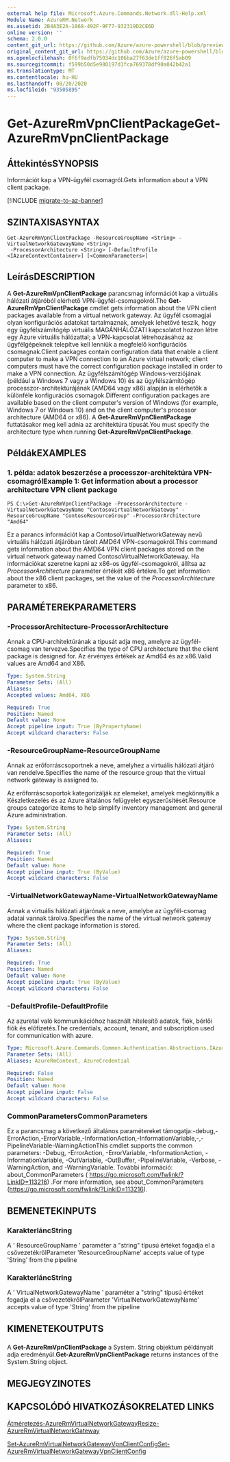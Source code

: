```yaml
---
external help file: Microsoft.Azure.Commands.Network.dll-Help.xml
Module Name: AzureRM.Network
ms.assetid: 2B4A3E2A-1868-492F-9F77-932319D2CE6D
online version: ''
schema: 2.0.0
content_git_url: https://github.com/Azure/azure-powershell/blob/preview/src/ResourceManager/Network/Commands.Network/help/Get-AzureRmVpnClientPackage.md
original_content_git_url: https://github.com/Azure/azure-powershell/blob/preview/src/ResourceManager/Network/Commands.Network/help/Get-AzureRmVpnClientPackage.md
ms.openlocfilehash: 0f6f9adfb75034dc106ba27f63de1ff826f5ab09
ms.sourcegitcommit: f599b50d5e980197d1fca769378df90a842b42a1
ms.translationtype: MT
ms.contentlocale: hu-HU
ms.lasthandoff: 08/20/2020
ms.locfileid: "93505895"
---
```

# <span data-ttu-id="c79f3-101">Get-AzureRmVpnClientPackage</span><span class="sxs-lookup"><span data-stu-id="c79f3-101">Get-AzureRmVpnClientPackage</span></span>

## <span data-ttu-id="c79f3-102">Áttekintés</span><span class="sxs-lookup"><span data-stu-id="c79f3-102">SYNOPSIS</span></span>
<span data-ttu-id="c79f3-103">Információt kap a VPN-ügyfél csomagról.</span><span class="sxs-lookup"><span data-stu-id="c79f3-103">Gets information about a VPN client package.</span></span>

[!INCLUDE [migrate-to-az-banner](../../includes/migrate-to-az-banner.md)]

## <span data-ttu-id="c79f3-104">SZINTAXISA</span><span class="sxs-lookup"><span data-stu-id="c79f3-104">SYNTAX</span></span>

```
Get-AzureRmVpnClientPackage -ResourceGroupName <String> -VirtualNetworkGatewayName <String>
 -ProcessorArchitecture <String> [-DefaultProfile <IAzureContextContainer>] [<CommonParameters>]
```

## <span data-ttu-id="c79f3-105">Leírás</span><span class="sxs-lookup"><span data-stu-id="c79f3-105">DESCRIPTION</span></span>
<span data-ttu-id="c79f3-106">A **Get-AzureRmVpnClientPackage** parancsmag információt kap a virtuális hálózati átjáróból elérhető VPN-ügyfél-csomagokról.</span><span class="sxs-lookup"><span data-stu-id="c79f3-106">The **Get-AzureRmVpnClientPackage** cmdlet gets information about the VPN client packages available from a virtual network gateway.</span></span>
<span data-ttu-id="c79f3-107">Az ügyfél csomagjai olyan konfigurációs adatokat tartalmaznak, amelyek lehetővé teszik, hogy egy ügyfélszámítógép virtuális MAGÁNHÁLÓZATI kapcsolatot hozzon létre egy Azure virtuális hálózattal; a VPN-kapcsolat létrehozásához az ügyfélgépeknek telepítve kell lenniük a megfelelő konfigurációs csomagnak.</span><span class="sxs-lookup"><span data-stu-id="c79f3-107">Client packages contain configuration data that enable a client computer to make a VPN connection to an Azure virtual network; client computers must have the correct configuration package installed in order to make a VPN connection.</span></span>
<span data-ttu-id="c79f3-108">Az ügyfélszámítógép Windows-verziójának (például a Windows 7 vagy a Windows 10) és az ügyfélszámítógép processzor-architektúrájának (AMD64 vagy x86) alapján is elérhetők a különféle konfigurációs csomagok.</span><span class="sxs-lookup"><span data-stu-id="c79f3-108">Different configuration packages are available based on the client computer's version of Windows (for example, Windows 7 or Windows 10) and on the client computer's processor architecture (AMD64 or x86).</span></span>
<span data-ttu-id="c79f3-109">A **Get-AzureRmVpnClientPackage** futtatásakor meg kell adnia az architektúra típusát.</span><span class="sxs-lookup"><span data-stu-id="c79f3-109">You must specify the architecture type when running **Get-AzureRmVpnClientPackage**.</span></span>

## <span data-ttu-id="c79f3-110">Példák</span><span class="sxs-lookup"><span data-stu-id="c79f3-110">EXAMPLES</span></span>

### <span data-ttu-id="c79f3-111">1. példa: adatok beszerzése a processzor-architektúra VPN-csomagról</span><span class="sxs-lookup"><span data-stu-id="c79f3-111">Example 1: Get information about a processor architecture VPN client package</span></span>
```
PS C:\>Get-AzureRmVpnClientPackage -ProcessorArchitecture -VirtualNetworkGatewayName "ContosoVirtualNetworkGateway" -ResourceGroupName "ContosoResourceGroup" -ProcessorArchitecture "Amd64"
```

<span data-ttu-id="c79f3-112">Ez a parancs információt kap a ContosoVirtualNetworkGateway nevű virtuális hálózati átjáróban tárolt AMD64 VPN-csomagokról.</span><span class="sxs-lookup"><span data-stu-id="c79f3-112">This command gets information about the AMD64 VPN client packages stored on the virtual network gateway named ContosoVirtualNetworkGateway.</span></span>
<span data-ttu-id="c79f3-113">Ha információkat szeretne kapni az x86-os ügyfél-csomagokról, állítsa az *ProcessorArchitecture* paraméter értékét x86 értékre.</span><span class="sxs-lookup"><span data-stu-id="c79f3-113">To get information about the x86 client packages, set the value of the *ProcessorArchitecture* parameter to x86.</span></span>

## <span data-ttu-id="c79f3-114">PARAMÉTEREK</span><span class="sxs-lookup"><span data-stu-id="c79f3-114">PARAMETERS</span></span>

### <span data-ttu-id="c79f3-115">-ProcessorArchitecture</span><span class="sxs-lookup"><span data-stu-id="c79f3-115">-ProcessorArchitecture</span></span>
<span data-ttu-id="c79f3-116">Annak a CPU-architektúrának a típusát adja meg, amelyre az ügyfél-csomag van tervezve.</span><span class="sxs-lookup"><span data-stu-id="c79f3-116">Specifies the type of CPU architecture that the client package is designed for.</span></span>
<span data-ttu-id="c79f3-117">Az érvényes értékek az Amd64 és az x86.</span><span class="sxs-lookup"><span data-stu-id="c79f3-117">Valid values are Amd64 and X86.</span></span>

```yaml
Type: System.String
Parameter Sets: (All)
Aliases: 
Accepted values: Amd64, X86

Required: True
Position: Named
Default value: None
Accept pipeline input: True (ByPropertyName)
Accept wildcard characters: False
```

### <span data-ttu-id="c79f3-118">-ResourceGroupName</span><span class="sxs-lookup"><span data-stu-id="c79f3-118">-ResourceGroupName</span></span>
<span data-ttu-id="c79f3-119">Annak az erőforráscsoportnek a neve, amelyhez a virtuális hálózati átjáró van rendelve.</span><span class="sxs-lookup"><span data-stu-id="c79f3-119">Specifies the name of the resource group that the virtual network gateway is assigned to.</span></span>

<span data-ttu-id="c79f3-120">Az erőforráscsoportok kategorizálják az elemeket, amelyek megkönnyítik a Készletkezelés és az Azure általános felügyelet egyszerűsítését.</span><span class="sxs-lookup"><span data-stu-id="c79f3-120">Resource groups categorize items to help simplify inventory management and general Azure administration.</span></span>

```yaml
Type: System.String
Parameter Sets: (All)
Aliases: 

Required: True
Position: Named
Default value: None
Accept pipeline input: True (ByValue)
Accept wildcard characters: False
```

### <span data-ttu-id="c79f3-121">-VirtualNetworkGatewayName</span><span class="sxs-lookup"><span data-stu-id="c79f3-121">-VirtualNetworkGatewayName</span></span>
<span data-ttu-id="c79f3-122">Annak a virtuális hálózati átjárónak a neve, amelybe az ügyfél-csomag adatai vannak tárolva.</span><span class="sxs-lookup"><span data-stu-id="c79f3-122">Specifies the name of the virtual network gateway where the client package information is stored.</span></span>

```yaml
Type: System.String
Parameter Sets: (All)
Aliases: 

Required: True
Position: Named
Default value: None
Accept pipeline input: True (ByValue)
Accept wildcard characters: False
```

### <span data-ttu-id="c79f3-123">-DefaultProfile</span><span class="sxs-lookup"><span data-stu-id="c79f3-123">-DefaultProfile</span></span>
<span data-ttu-id="c79f3-124">Az azuretal való kommunikációhoz használt hitelesítő adatok, fiók, bérlői fiók és előfizetés.</span><span class="sxs-lookup"><span data-stu-id="c79f3-124">The credentials, account, tenant, and subscription used for communication with azure.</span></span>

```yaml
Type: Microsoft.Azure.Commands.Common.Authentication.Abstractions.IAzureContextContainer
Parameter Sets: (All)
Aliases: AzureRmContext, AzureCredential

Required: False
Position: Named
Default value: None
Accept pipeline input: False
Accept wildcard characters: False
```

### <span data-ttu-id="c79f3-125">CommonParameters</span><span class="sxs-lookup"><span data-stu-id="c79f3-125">CommonParameters</span></span>
<span data-ttu-id="c79f3-126">Ez a parancsmag a következő általános paramétereket támogatja:-debug,-ErrorAction,-ErrorVariable,-InformationAction,-InformationVariable,-,-PipelineVariable-WarningAction</span><span class="sxs-lookup"><span data-stu-id="c79f3-126">This cmdlet supports the common parameters: -Debug, -ErrorAction, -ErrorVariable, -InformationAction, -InformationVariable, -OutVariable, -OutBuffer, -PipelineVariable, -Verbose, -WarningAction, and -WarningVariable.</span></span> <span data-ttu-id="c79f3-127">További információ: about_CommonParameters ( https://go.microsoft.com/fwlink/?LinkID=113216) .</span><span class="sxs-lookup"><span data-stu-id="c79f3-127">For more information, see about_CommonParameters (https://go.microsoft.com/fwlink/?LinkID=113216).</span></span>

## <span data-ttu-id="c79f3-128">BEMENETEK</span><span class="sxs-lookup"><span data-stu-id="c79f3-128">INPUTS</span></span>

### <span data-ttu-id="c79f3-129">Karakterlánc</span><span class="sxs-lookup"><span data-stu-id="c79f3-129">String</span></span>
<span data-ttu-id="c79f3-130">A ' ResourceGroupName ' paraméter a "string" típusú értéket fogadja el a csővezetékről</span><span class="sxs-lookup"><span data-stu-id="c79f3-130">Parameter 'ResourceGroupName' accepts value of type 'String' from the pipeline</span></span>

### <span data-ttu-id="c79f3-131">Karakterlánc</span><span class="sxs-lookup"><span data-stu-id="c79f3-131">String</span></span>
<span data-ttu-id="c79f3-132">A ' VirtualNetworkGatewayName ' paraméter a "string" típusú értéket fogadja el a csővezetékről</span><span class="sxs-lookup"><span data-stu-id="c79f3-132">Parameter 'VirtualNetworkGatewayName' accepts value of type 'String' from the pipeline</span></span>

## <span data-ttu-id="c79f3-133">KIMENETEK</span><span class="sxs-lookup"><span data-stu-id="c79f3-133">OUTPUTS</span></span>

###  
<span data-ttu-id="c79f3-134">A **Get-AzureRmVpnClientPackage** a System. String objektum példányait adja eredményül.</span><span class="sxs-lookup"><span data-stu-id="c79f3-134">**Get-AzureRmVpnClientPackage** returns instances of the System.String object.</span></span>

## <span data-ttu-id="c79f3-135">MEGJEGYZI</span><span class="sxs-lookup"><span data-stu-id="c79f3-135">NOTES</span></span>

## <span data-ttu-id="c79f3-136">KAPCSOLÓDÓ HIVATKOZÁSOK</span><span class="sxs-lookup"><span data-stu-id="c79f3-136">RELATED LINKS</span></span>

[<span data-ttu-id="c79f3-137">Átméretezés-AzureRmVirtualNetworkGateway</span><span class="sxs-lookup"><span data-stu-id="c79f3-137">Resize-AzureRmVirtualNetworkGateway</span></span>](./Resize-AzureRmVirtualNetworkGateway.md)

[<span data-ttu-id="c79f3-138">Set-AzureRmVirtualNetworkGatewayVpnClientConfig</span><span class="sxs-lookup"><span data-stu-id="c79f3-138">Set-AzureRmVirtualNetworkGatewayVpnClientConfig</span></span>](./Set-AzureRmVirtualNetworkGatewayVpnClientConfig.md)


